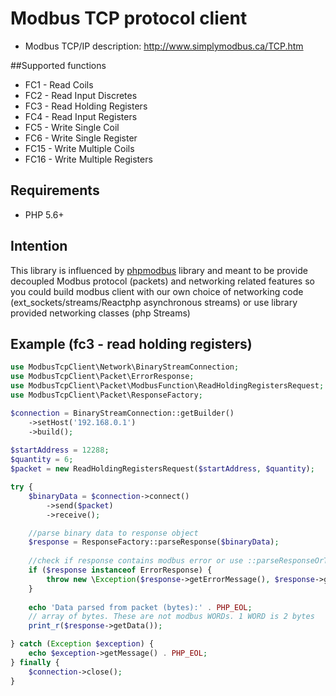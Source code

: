 # Modbus TCP protocol client

* Modbus TCP/IP description: http://www.simplymodbus.ca/TCP.htm

##Supported functions

* FC1 - Read Coils
* FC2 - Read Input Discretes
* FC3 - Read Holding Registers
* FC4 - Read Input Registers
* FC5 - Write Single Coil
* FC6 - Write Single Register
* FC15 - Write Multiple Coils
* FC16 - Write Multiple Registers

## Requirements

* PHP 5.6+

## Intention
This library is influenced by [phpmodbus](https://github.com/adduc/phpmodbus) library and meant to be provide decoupled Modbus protocol (packets) and networking related features so you could build modbus client with our own choice of networking code (ext_sockets/streams/Reactphp asynchronous streams) or use library provided networking classes (php Streams)

## Example (fc3 - read holding registers)

```php
use ModbusTcpClient\Network\BinaryStreamConnection;
use ModbusTcpClient\Packet\ErrorResponse;
use ModbusTcpClient\Packet\ModbusFunction\ReadHoldingRegistersRequest;
use ModbusTcpClient\Packet\ResponseFactory;

$connection = BinaryStreamConnection::getBuilder()
    ->setHost('192.168.0.1')
    ->build();
    
$startAddress = 12288;
$quantity = 6;
$packet = new ReadHoldingRegistersRequest($startAddress, $quantity);

try {
    $binaryData = $connection->connect()
        ->send($packet)
        ->receive();

    //parse binary data to response object
    $response = ResponseFactory::parseResponse($binaryData);
    
    //check if response contains modbus error or use ::parseResponseOrThrow() to throw exception on modbus error packets
    if ($response instanceof ErrorResponse) { 
        throw new \Exception($response->getErrorMessage(), $response->getErrorCode());
    }
    
    echo 'Data parsed from packet (bytes):' . PHP_EOL;
    // array of bytes. These are not modbus WORDs. 1 WORD is 2 bytes
    print_r($response->getData());

} catch (Exception $exception) {
    echo $exception->getMessage() . PHP_EOL;
} finally {
    $connection->close();
}
```